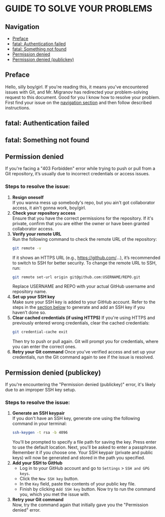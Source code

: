 # GUIDE TO SOLVE YOUR PROBLEMS

## Navigation
- [Preface](#preface)
- [fatal: Authentication failed](#fatal-authentication-failed)
- [fatal: Something not found](#fatal-something-not-found)
- [Permission denied](#permission-denied)
- [Permission denied (publickey)](#permission-denied-publickey)

## Preface
Hello, silly boy/girl. If you're reading this, it means you've encountered issues with Git, and Mr. Migranov has redirected your problem-solving request to this document. Good for you I know how to resolve your problem. First find your issue on the [navigation section](#navigation) and then follow described instructions.

## fatal: Authentication failed


## fatal: Something not found


## Permission denied
If you're facing a "403 Forbidden" error while trying to push or pull from a Git repository, it’s usually due to incorrect credentials or access issues.
### Steps to resolve the issue:
1.  **Resign oneself**  
    If you wanna mess up somebody's repo, but you ain't got collaborator access, it ain't gonna work, boy/girl.
2.  **Check your repository access**  
    Ensure that you have the correct permissions for the repository. If it's private, confirm that you are either the owner or have been granted collaborator access.
3.  **Verify your remote URL**  
    Run the following command to check the remote URL of the repository:
    ``` sh
    git remote -v
    ```
    If it shows an HTTPS URL (e.g., https://github.com/...), it’s recommended to switch to SSH for better security. To change the remote URL to SSH, run:
    ``` sh
    git remote set-url origin git@github.com:USERNAME/REPO.git
    ```
    Replace USERNAME and REPO with your actual GitHub username and repository name.
4.  **Set up your SSH key**  
    Make sure your SSH key is added to your GitHub account. Refer to the steps in the [section below](#permission-denied-publickey) to generate and add an SSH key if you haven’t done so.
5.  **Clear cached credentials (if using HTTPS)**
    If you're using HTTPS and previously entered wrong credentials, clear the cached credentials:
    ``` sh
    git credential-cache exit
    ```
    Then try to push or pull again. Git will prompt you for credentials, where you can enter the correct ones.
6.  **Retry your Git command**
    Once you've verified access and set up your credentials, run the Git command again to see if the issue is resolved.

## Permission denied (publickey)
If you're encountering the "Permission denied (publickey)" error, it's likely due to an improper SSH key setup.

### Steps to resolve the issue:
1.  **Generate an SSH keypair**  
    If you don't have an SSH key, generate one using the following command in your terminal:  
    ``` sh
    ssh-keygen -t rsa -b 4096
    ```
    You'll be prompted to specify a file path for saving the key. Press enter to use the default location. Next, you'll be asked to enter a passphrase. Remember it if you choose one. Your SSH keypair (private and public keys) will now be generated and stored in the path you specified.  
2.  **Add your SSH to GitHub**
    - Log in to your GitHub account and go to `Settings` > `SSH and GPG keys`.
    - Click the `New SSH key` button.
    - In the `Key` field, paste the contents of your public key file.
    - Finish by clicking `Add SSH key` button.
    Now try to run the command you, which you met the issue with.
3. **Retry your Git command**  
    Now, try the command again that initially gave you the "Permission denied" error.